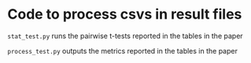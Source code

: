 # Code to process csvs in result files

`stat_test.py` runs the pairwise t-tests reported in the tables in the paper

`process_test.py` outputs the metrics reported in the tables in the paper